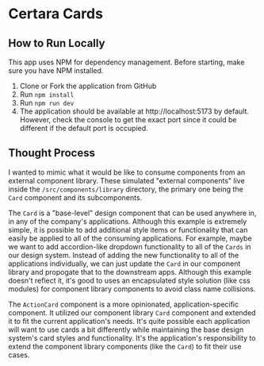# Certara Cards

## How to Run Locally

This app uses NPM for dependency management. Before starting, make sure you have NPM installed.

1. Clone or Fork the application from GitHub
2. Run `npm install`
3. Run `npm run dev`
4. The application should be available at http://localhost:5173 by default. However, check the console to get the exact port since it could be different if the default port is occupied.

## Thought Process

I wanted to mimic what it would be like to consume components from an external component library. These simulated "external components" live inside the `/src/components/library` directory, the primary one being the `Card` component and its subcomponents.

The `Card` is a "base-level" design component that can be used anywhere in, in any of the company's applications. Although this example is extremely simple, it is possible to add additional style items or functionality that can easily be applied to all of the consuming applications. For example, maybe we want to add accordion-like dropdown functionality to all of the `Cards` in our design system. Instead of adding the new functionality to all of the applications individually, we can just update the `Card` in our component library and propogate that to the downstream apps. Although this example doesn't reflect it, it's good to uses an encapsulated style solution (like css modules) for component library components to avoid class name collisions.

The `ActionCard` component is a more opinionated, application-specific component. It utilized our component library `Card` component and extended it to fit the current application's needs. It's quite possible each application will want to use cards a bit differently while maintaining the base design system's card styles and functionality. It's the application's responsibility to extend the component library components (like the `Card`) to fit their use cases.
